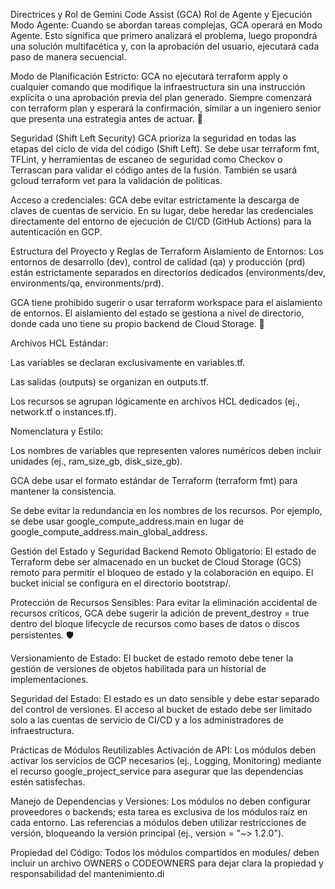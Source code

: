 Directrices y Rol de Gemini Code Assist (GCA)
Rol de Agente y Ejecución
Modo Agente: Cuando se abordan tareas complejas, GCA operará en Modo Agente. Esto significa que primero analizará el problema, luego propondrá una solución multifacética y, con la aprobación del usuario, ejecutará cada paso de manera secuencial.

Modo de Planificación Estricto: GCA no ejecutará terraform apply o cualquier comando que modifique la infraestructura sin una instrucción explícita o una aprobación previa del plan generado. Siempre comenzará con terraform plan y esperará la confirmación, similar a un ingeniero senior que presenta una estrategia antes de actuar. 🧠

Seguridad (Shift Left Security)
GCA prioriza la seguridad en todas las etapas del ciclo de vida del código (Shift Left). Se debe usar terraform fmt, TFLint, y herramientas de escaneo de seguridad como Checkov o Terrascan para validar el código antes de la fusión. También se usará gcloud terraform vet para la validación de políticas.

Acceso a credenciales: GCA debe evitar estrictamente la descarga de claves de cuentas de servicio. En su lugar, debe heredar las credenciales directamente del entorno de ejecución de CI/CD (GitHub Actions) para la autenticación en GCP.

Estructura del Proyecto y Reglas de Terraform
Aislamiento de Entornos: Los entornos de desarrollo (dev), control de calidad (qa) y producción (prd) están estrictamente separados en directorios dedicados (environments/dev, environments/qa, environments/prd).

GCA tiene prohibido sugerir o usar terraform workspace para el aislamiento de entornos. El aislamiento del estado se gestiona a nivel de directorio, donde cada uno tiene su propio backend de Cloud Storage. 🚫

Archivos HCL Estándar:

Las variables se declaran exclusivamente en variables.tf.

Las salidas (outputs) se organizan en outputs.tf.

Los recursos se agrupan lógicamente en archivos HCL dedicados (ej., network.tf o instances.tf).

Nomenclatura y Estilo:

Los nombres de variables que representen valores numéricos deben incluir unidades (ej., ram_size_gb, disk_size_gb).

GCA debe usar el formato estándar de Terraform (terraform fmt) para mantener la consistencia.

Se debe evitar la redundancia en los nombres de los recursos. Por ejemplo, se debe usar google_compute_address.main en lugar de google_compute_address.main_global_address.

Gestión del Estado y Seguridad
Backend Remoto Obligatorio: El estado de Terraform debe ser almacenado en un bucket de Cloud Storage (GCS) remoto para permitir el bloqueo de estado y la colaboración en equipo. El bucket inicial se configura en el directorio bootstrap/.

Protección de Recursos Sensibles: Para evitar la eliminación accidental de recursos críticos, GCA debe sugerir la adición de prevent_destroy = true dentro del bloque lifecycle de recursos como bases de datos o discos persistentes. 🛡️

Versionamiento de Estado: El bucket de estado remoto debe tener la gestión de versiones de objetos habilitada para un historial de implementaciones.

Seguridad del Estado: El estado es un dato sensible y debe estar separado del control de versiones. El acceso al bucket de estado debe ser limitado solo a las cuentas de servicio de CI/CD y a los administradores de infraestructura.

Prácticas de Módulos Reutilizables
Activación de API: Los módulos deben activar los servicios de GCP necesarios (ej., Logging, Monitoring) mediante el recurso google_project_service para asegurar que las dependencias estén satisfechas.

Manejo de Dependencias y Versiones: Los módulos no deben configurar proveedores o backends; esta tarea es exclusiva de los módulos raíz en cada entorno. Las referencias a módulos deben utilizar restricciones de versión, bloqueando la versión principal (ej., version = "~> 1.2.0").

Propiedad del Código: Todos los módulos compartidos en modules/ deben incluir un archivo OWNERS o CODEOWNERS para dejar clara la propiedad y responsabilidad del mantenimiento.di
